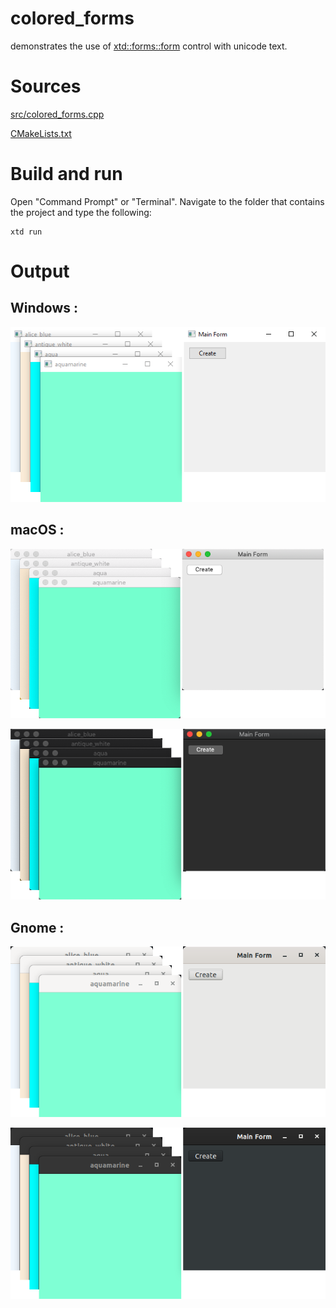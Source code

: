 # colored_forms

demonstrates the use of [xtd::forms::form](../../../src/xtd_forms/include/xtd/forms/form.hpp) control with unicode text.

# Sources

[src/colored_forms.cpp](src/colored_forms.cpp)

[CMakeLists.txt](CMakeLists.txt)

# Build and run

Open "Command Prompt" or "Terminal". Navigate to the folder that contains the project and type the following:

```shell
xtd run
```

# Output

## Windows :

![Screenshot](../../../docs/pictures/examples/colored_forms_w.png)

## macOS :

![Screenshot](../../../docs/pictures/examples/colored_forms_m.png)

![Screenshot](../../../docs/pictures/examples/colored_forms_md.png)

## Gnome :

![Screenshot](../../../docs/pictures/examples/colored_forms_g.png)

![Screenshot](../../../docs/pictures/examples/colored_forms_gd.png)
